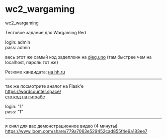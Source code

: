 # wc2_wargaming
wc2_wargaming

Тестовое задание для Wargaming Red

login: admin   
pass: admin


весь этот же самый код задеплоин на [oleg.uno](http://oleg.uno) (там быстрее чем на localhost, пароль тот же)

Резюме кандидата: [на hh.ru ](https://hh.ru/resume/26069c21ff093a66300039ed1f42643365576b)


--------
так же посмотрите аналог на Flask'e    
https://wordcounter.space/     
[его код на гитхабе](https://github.com/oruchkin/cs50s-web/tree/master/project%201%20-%20wiki)

login: "1"   
pass: "1"

--------
я снял для вас демонстрационное видео (4 минуты)   
https://www.loom.com/share/779a7063e529452cad855f4e9a183ee7
